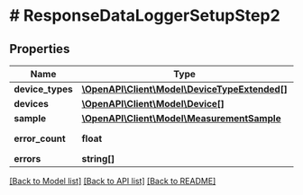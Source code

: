 # # ResponseDataLoggerSetupStep2

## Properties

Name | Type | Description | Notes
------------ | ------------- | ------------- | -------------
**device_types** | [**\OpenAPI\Client\Model\DeviceTypeExtended[]**](DeviceTypeExtended.md) |  | 
**devices** | [**\OpenAPI\Client\Model\Device[]**](Device.md) |  | 
**sample** | [**\OpenAPI\Client\Model\MeasurementSample**](MeasurementSample.md) |  | [optional] 
**error_count** | **float** | Sample Value | 
**errors** | **string[]** |  | [optional] 

[[Back to Model list]](../../README.md#documentation-for-models) [[Back to API list]](../../README.md#documentation-for-api-endpoints) [[Back to README]](../../README.md)


